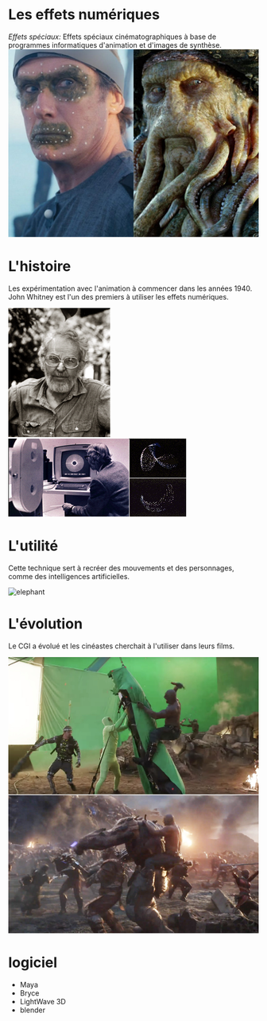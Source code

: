 # Les effets numériques

*Effets spéciaux:*
Effets spéciaux cinématographiques à base de programmes informatiques d'animation et d'images de synthèse.
![pirate](media/pirate.png)

# L'histoire 
Les expérimentation avec l'animation à commencer dans les années 1940. John Whitney est l'un des premiers à utiliser les effets numériques.

![john](media/john.png) ![antiaerien](media/antiaerien.png)

# L'utilité
Cette technique sert à recréer des mouvements et des personnages, comme des intelligences artificielles.

![elephant](media/cgi-example.gif)

# L'évolution

Le CGI a évolué et les cinéastes cherchait à l'utiliser dans leurs films.

![marvel](media/marvel.png)

# logiciel

- Maya
- Bryce
- LightWave 3D 
- blender
